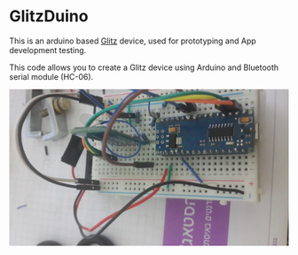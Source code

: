 # GlitzDuino
This is an arduino based  [Glitz](http://www.theglitzproject.com) device, used for prototyping and App development testing. 

This code allows you to create a Glitz device using Arduino and Bluetooth serial module (HC-06).

![alt text](https://github.com/serans1/GlitzDuino/blob/master/20160321_221531.jpg "Glitz arduino device")

